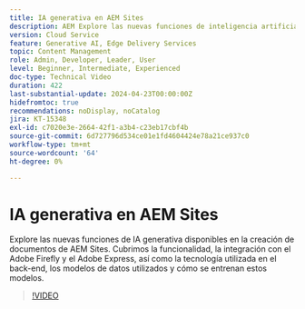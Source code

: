 ```yaml
---
title: IA generativa en AEM Sites
description: AEM Explore las nuevas funciones de inteligencia artificial aplicada a la generación disponibles para la creación de documentos de.
version: Cloud Service
feature: Generative AI, Edge Delivery Services
topic: Content Management
role: Admin, Developer, Leader, User
level: Beginner, Intermediate, Experienced
doc-type: Technical Video
duration: 422
last-substantial-update: 2024-04-23T00:00:00Z
hidefromtoc: true
recommendations: noDisplay, noCatalog
jira: KT-15348
exl-id: c7020e3e-2664-42f1-a3b4-c23eb17cbf4b
source-git-commit: 6d727796d534ce01e1fd4604424e78a21ce937c0
workflow-type: tm+mt
source-wordcount: '64'
ht-degree: 0%

---
```


# IA generativa en AEM Sites

Explore las nuevas funciones de IA generativa disponibles en la creación de documentos de AEM Sites. Cubrimos la funcionalidad, la integración con el Adobe Firefly y el Adobe Express, así como la tecnología utilizada en el back-end, los modelos de datos utilizados y cómo se entrenan estos modelos.

>[!VIDEO](https://video.tv.adobe.com/v/3428436/?learn=on)
